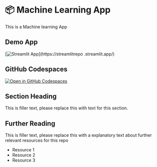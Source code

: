 # 📦 Machine Learning App

This is a Machine learning App

## Demo App

[![Streamlit App](https://static.streamlit.io/badges/streamlit_badge_black_white.svg)](https://streamlitrepo  .streamlit.app/)

## GitHub Codespaces

[![Open in GitHub Codespaces](https://github.com/codespaces/badge.svg)](https://codespaces.new/streamlit/app-starter-kit?quickstart=1)

## Section Heading

This is filler text, please replace this with text for this section.

## Further Reading

This is filler text, please replace this with a explanatory text about further relevant resources for this repo
- Resource 1
- Resource 2
- Resource 3
